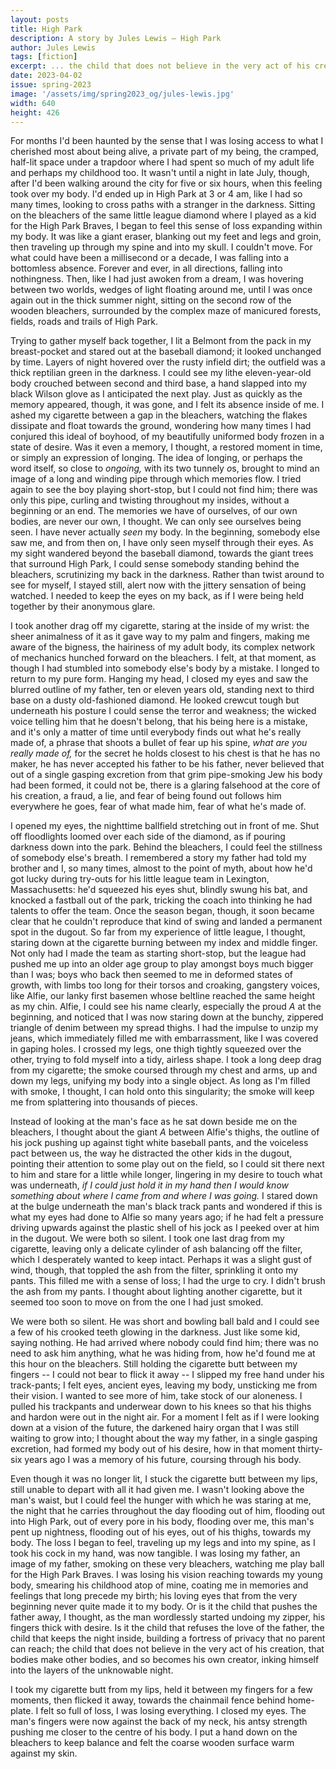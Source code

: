 ```yaml
---
layout: posts
title: High Park
description: A story by Jules Lewis – High Park
author: Jules Lewis
tags: [fiction]
excerpt: ... the child that does not believe in the very act of his creation, that bodies make other bodies ...
date: 2023-04-02
issue: spring-2023
image: '/assets/img/spring2023_og/jules-lewis.jpg'
width: 640
height: 426
--- 
```



For months I'd been haunted by the sense that I was losing access to
what I cherished most about being alive, a private part of my being, the
cramped, half-lit space under a trapdoor where I had spent so much of my
adult life and perhaps my childhood too. It wasn't until a night in late
July, though, after I'd been walking around the city for five or six
hours, when this feeling took over my body. I'd ended up in High Park at
3 or 4 am, like I had so many times, looking to cross paths with a
stranger in the darkness. Sitting on the bleachers of the same little
league diamond where I played as a kid for the High Park Braves, I began
to feel this sense of loss expanding within my body. It was like a giant
eraser, blanking out my feet and legs and groin, then traveling up
through my spine and into my skull. I couldn't move. For what could
have been a millisecond or a decade, I was falling into a bottomless
absence. Forever and ever, in all directions, falling into nothingness.
Then, like I had just awoken from a dream, I was hovering between two
worlds, wedges of light floating around me, until I was once again out
in the thick summer night, sitting on the second row of the wooden
bleachers, surrounded by the complex maze of manicured forests, fields,
roads and trails of High Park.

Trying to gather myself back together, I lit a Belmont from the pack in
my breast-pocket and stared out at the baseball diamond; it looked
unchanged by time. Layers of night hovered over the rusty infield dirt;
the outfield was a thick reptilian green in the darkness. I could see my
lithe eleven-year-old body crouched between second and third base, a
hand slapped into my black Wilson glove as I anticipated the next play.
Just as quickly as the memory appeared, though, it was gone, and I felt
its absence inside of me. I ashed my cigarette between a gap in the
bleachers, watching the flakes dissipate and float towards the ground,
wondering how many times I had conjured this ideal of boyhood, of my
beautifully uniformed body frozen in a state of desire. Was it even a
memory, I thought, a restored moment in time, or simply an expression of
longing. The idea of longing, or perhaps the word itself, so close to
*ongoing,* with its two tunnely *o*s, brought to mind an image of a long
and winding pipe through which memories flow. I tried again to see the
boy playing short-stop, but I could not find him; there was only this
pipe, curling and twisting throughout my insides, without a beginning or
an end. The memories we have of ourselves, of our own bodies, are never
our own, I thought. We can only see ourselves being seen. I have never
actually *seen* my body. In the beginning, somebody else saw me, and
from then on, I have only seen myself through their eyes. As my sight
wandered beyond the baseball diamond, towards the giant trees that
surround High Park, I could sense somebody standing behind the
bleachers, scrutinizing my back in the darkness. Rather than twist
around to see for myself, I stayed still, alert now with the jittery
sensation of being watched. I needed to keep the eyes on my back, as if
I were being held together by their anonymous glare.

I took another drag off my cigarette, staring at the inside of my wrist:
the sheer animalness of it as it gave way to my palm and fingers, making
me aware of the bigness, the hairiness of my adult body, its complex
network of mechanics hunched forward on the bleachers. I felt, at that
moment, as though I had stumbled into somebody else's body by a
mistake. I longed to return to my pure form. Hanging my head, I closed
my eyes and saw the blurred outline of my father, ten or eleven years
old, standing next to third base on a dusty old-fashioned diamond. He
looked crewcut tough but underneath his posture I could sense the terror
and weakness; the wicked voice telling him that he doesn't belong, that
his being here is a mistake, and it's only a matter of time until
everybody finds out what he's really made of, a phrase that shoots a
bullet of fear up his spine, *what are you really made of,* for the
secret he holds closest to his chest is that he has no maker, he has
never accepted his father to be his father, never believed that out of a
single gasping excretion from that grim pipe-smoking Jew his body had
been formed, it could not be, there is a glaring falsehood at the core
of his creation, a fraud, a lie, and fear of being found out follows him
everywhere he goes, fear of what made him, fear of what he's made of.

I opened my eyes, the nighttime ballfield stretching out in front of me.
Shut off floodlights loomed over each side of the diamond, as if pouring
darkness down into the park. Behind the bleachers, I could feel the
stillness of somebody else's breath. I remembered a story my father had
told my brother and I, so many times, almost to the point of myth, about
how he'd got lucky during try-outs for his little league team in
Lexington, Massachusetts: he'd squeezed his eyes shut, blindly swung
his bat, and knocked a fastball out of the park, tricking the coach into
thinking he had talents to offer the team. Once the season began,
though, it soon became clear that he couldn't reproduce that kind of
swing and landed a permanent spot in the dugout. So far from my
experience of little league, I thought, staring down at the cigarette
burning between my index and middle finger. Not only had I made the team
as starting short-stop, but the league had pushed me up into an older
age group to play amongst boys much bigger than I was; boys who back
then seemed to me in deformed states of growth, with limbs too long for
their torsos and croaking, gangstery voices, like Alfie, our lanky first
basemen whose beltline reached the same height as my chin. Alfie, I
could see his name clearly, especially the proud *A* at the beginning,
and noticed that I was now staring down at the bunchy, zippered triangle
of denim between my spread thighs. I had the impulse to unzip my jeans,
which immediately filled me with embarrassment, like I was covered in
gaping holes. I crossed my legs, one thigh tightly squeezed over the
other, trying to fold myself into a tidy, airless shape. I took a long
deep drag from my cigarette; the smoke coursed through my chest and
arms, up and down my legs, unifying my body into a single object. As
long as I'm filled with smoke, I thought, I can hold onto this
singularity; the smoke will keep me from splattering into thousands of
pieces.

Instead of looking at the man's face as he sat down beside me on the
bleachers, I thought about the giant *A* between Alfie's thighs, the
outline of his jock pushing up against tight white baseball pants, and
the voiceless pact between us, the way he distracted the other kids in
the dugout, pointing their attention to some play out on the field, so I
could sit there next to him and stare for a little while longer,
lingering in my desire to touch what was underneath, *if I could just
hold it in my hand then I would know something about where I came from
and where I was going.* I stared down at the bulge underneath the man's
black track pants and wondered if this is what my eyes had done to Alfie
so many years ago; if he had felt a pressure driving upwards against the
plastic shell of his jock as I peeked over at him in the dugout. We were
both so silent. I took one last drag from my cigarette, leaving only a
delicate cylinder of ash balancing off the filter, which I desperately
wanted to keep intact. Perhaps it was a slight gust of wind, though,
that toppled the ash from the filter, sprinkling it onto my pants. This
filled me with a sense of loss; I had the urge to cry. I didn't brush
the ash from my pants. I thought about lighting another cigarette, but
it seemed too soon to move on from the one I had just smoked.

We were both so silent. He was short and bowling ball bald and I could
see a few of his crooked teeth glowing in the darkness. Just like some
kid, saying nothing. He had arrived where nobody could find him; there
was no need to ask him anything, what he was hiding from, how he'd
found me at this hour on the bleachers. Still holding the cigarette butt
between my fingers -- I could not bear to flick it away -- I slipped my
free hand under his track-pants; I felt eyes, ancient eyes, leaving my
body, unsticking me from their vision. I wanted to see more of him, take
stock of our aloneness. I pulled his trackpants and underwear down to
his knees so that his thighs and hardon were out in the night air. For a
moment I felt as if I were looking down at a vision of the future, the
darkened hairy organ that I was still waiting to grow into; I thought
about the way my father, in a single gasping excretion, had formed my
body out of his desire, how in that moment thirty-six years ago I was a
memory of his future, coursing through his body.

Even though it was no longer lit, I stuck the cigarette butt between my
lips, still unable to depart with all it had given me. I wasn't looking
above the man's waist, but I could feel the hunger with which he was
staring at me, the night that he carries throughout the day flooding out
of him, flooding out into High Park, out of every pore in his body,
flooding over me, this man's pent up nightness, flooding out of his
eyes, out of his thighs, towards my body. The loss I began to feel,
traveling up my legs and into my spine, as I took his cock in my hand,
was now tangible. I was losing my father, an image of my father, smoking
on these very bleachers, watching me play ball for the High Park Braves.
I was losing his vision reaching towards my young body, smearing his
childhood atop of mine, coating me in memories and feelings that long
precede my birth; his loving eyes that from the very beginning never
quite made it to my body. Or is it the child that pushes the father
away, I thought, as the man wordlessly started undoing my zipper, his
fingers thick with desire. Is it the child that refuses the love of the
father, the child that keeps the night inside, building a fortress of
privacy that no parent can reach; the child that does not believe in the
very act of his creation, that bodies make other bodies, and so becomes
his own creator, inking himself into the layers of the unknowable night.

I took my cigarette butt from my lips, held it between my fingers for a
few moments, then flicked it away, towards the chainmail fence behind
home-plate. I felt so full of loss, I was losing everything. I closed my
eyes. The man's fingers were now against the back of my neck, his antsy
strength pushing me closer to the centre of his body. I put a hand down
on the bleachers to keep balance and felt the coarse wooden surface warm
against my skin.
